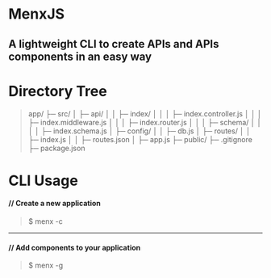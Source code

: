 # MenxJS

## A lightweight CLI to create APIs and APIs components in an easy way

# Directory Tree

> app/
> ├─ src/
> │ ├─ api/
> │ │ ├─ index/
> │ │ │ ├─ index.controller.js
> │ │ │ ├─ index.middleware.js
> │ │ │ ├─ index.router.js
> │ │ │ ├─ schema/
> │ │ │ │ ├─ index.schema.js
> │ ├─ config/
> │ │ ├─ db.js
> │ ├─ routes/
> │ │ ├─ index.js
> │ │ ├─ routes.json
> │ ├─ app.js
> ├─ public/
> ├─ .gitignore
> ├─ package.json

# CLI Usage

#### // Create a new application

> $ menx -c

---

#### // Add components to your application

> $ menx -g
